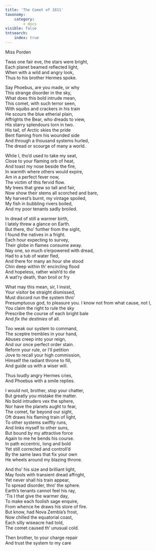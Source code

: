 ```yaml
---
title: 'The Comet of 1811'
taxonomy:
    category:
        - docs
visible: false
tntsearch:
    index: true
---
```


<div class="author">Miss Porden</div>

Twas one fair eve, the stars were bright,  
Each planet beamed reflected light,  
When with a wild and angry look,  
Thus to his brother Hermes spoke.

Say Phoebus, are you made, or why  
This strange disorder in the sky,  
What does this bold intrude mean,  
This comet, with such terror seen,  
With squibs and crackers in his train  
He scours the blue etherial plain,  
Affrights the Bear, who dreads to view,  
His starry splendours torn in two.  
His tail, of Arctic skies the pride  
Bent flaming from his wounded side  
And through a thousand systems hurled,  
The dread or scourge of many a world.  

While I, tho’d used to take my seat,  
Close to your flaming orb of heat,  
And toast my nose beside the fire,  
In warmth where others would expire,  
Am in a perfect fever now,  
The victim of this fervid flow.  
My trees that grew so tall and fair,  
Now show their stems all scorched and bare,  
My harvest’s burnt, my vintage spoiled,  
My fish in bubbling rivers boiled,  
And my poor tenants sadly broiled.  

In dread of still a warmer birth,  
I lately threw a glance on Earth.  
But there, tho’ further from the sight,  
I found the natives in a fright.  
Each hour expecting to survey,  
Their globe in flames consume away.  
Nay one, so much o’erpowered with dread,  
Had to a tub of water fled,  
And there for many an hour she stood  
Chin deep within th’ encircling flood  
And hopeless, rather wish’d to die  
A wat’ry death, than broil or fry

What may this mean, sir, I insist,  
Your visitor be straight dismissed,  
Must discord run the system thro’  
Presumptuous god, to pleasure you.
I know not from what cause, not I,  
You claim the right to rule the sky  
Prescribe the course of each bright bale  
And *fix the destinies* of all.  

Too weak our system to command,  
The sceptre trembles in your hand,  
Abuses creep into your reign,  
And our once perfect order stain.  
Reform your rule, or I’ll petition  
Jove to recall your high commission,  
Himself the radiant throne to fill,  
And guide us with a wiser will.  

Thus loudly angry Hermes cries,  
And Phoebus with a smile replies.

I would not, brother, stop your chatter,  
But greatly you mistake the matter.  
No bold intruders vex the sphere,  
Nor have the planets aught to fear,  
The comet, far beyond our sight,  
Oft draws his flaming train of light,  
To other systems swiftly runs,  
And links myself to other suns,  
But bound by my attractive force  
Again to me he bends his course.  
In path eccentric, long and bold  
Yet still corrected and controll’d  
By the same laws that fix your own  
He wheels around my blazing throne.  

And tho’ his size and brilliant light,  
May fools with transient dread affright,  
Yet never shall his train appear,  
To spread disorder, thro’ the sphere.  
Earth’s tenants cannot feel his ray,  
’Tis I that give the warmer day,  
To make each foolish sage enquire,  
From whence he draws his store of fire.  
But know, had Nova Zembla’s frost,  
Now chilled the equatorial coast,  
Each silly wiseacre had told,  
The comet caused th’ unusual cold.  

Then brother, to your charge repair  
And trust the system to my care